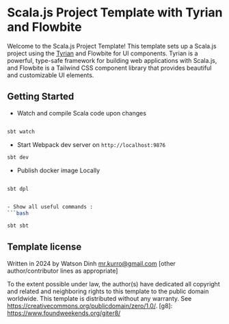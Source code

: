 # Scala.js Project Template with Tyrian and Flowbite

Welcome to the Scala.js Project Template! This template sets up a Scala.js project using the [Tyrian](https://tyrian.indigoengine.io/) and Flowbite for UI components. Tyrian is a powerful, type-safe framework for building web applications with Scala.js, and Flowbite is a Tailwind CSS component library that provides beautiful and customizable UI elements.

## Getting Started

- Watch and compile Scala code upon changes
```bash

sbt watch


```

- Start Webpack dev server on  `http://localhost:9876`
```bash
sbt dev
```

- Publish docker image Locally
```bash

sbt dpl


- Show all useful commands : 
```bash

sbt sbt

```

Template license
----------------
Written in 2024 by Watson Dinh <mr.kurro@gmail.com>
[other author/contributor lines as appropriate]

To the extent possible under law, the author(s) have dedicated all copyright and related
and neighboring rights to this template to the public domain worldwide.
This template is distributed without any warranty. See <https://creativecommons.org/publicdomain/zero/1.0/>.
[g8]: https://www.foundweekends.org/giter8/
